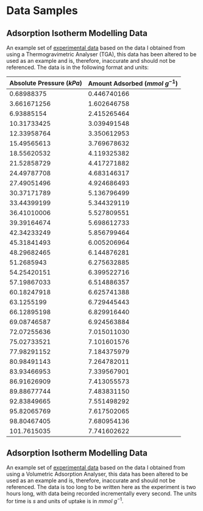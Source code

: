 # Data Samples
## Adsorption Isotherm Modelling Data
An example set of [experimental data](https://github.com/mmjsaa/co2captureanalysis/blob/9ce8398bd3117249a3eda7a8e5af1809e1aac3af/Data/TGAExpData.xlsx) based on the data I obtained from using a Thermogravimetric Analyser (TGA), this data has been altered to be used as an example and is, therefore, inaccurate and should not be referenced. The data is in the following format and units:

| Absolute Pressure $(kPa)$ | Amount Adsorbed $(mmol \ g^{-1})$ |
|---|---|
| 0.68988375	| 0.446740166 |
| 3.661671256	| 1.602646758 |
| 6.93885154	| 2.415265464 |
| 10.31733425	| 3.039491548 |
| 12.33958764	| 3.350612953 |
| 15.49565613	| 3.769678632 |
| 18.55620532	| 4.119325382 |
| 21.52858729	| 4.417271882 |
| 24.49787708	| 4.683146317 |
| 27.49051496	| 4.924686493 |
| 30.37171789	| 5.136796499 |
| 33.44399199	| 5.344329119 |
| 36.41010006	| 5.527809551 |
| 39.39164674	| 5.698612733 |
| 42.34233249	| 5.856799464 |
| 45.31841493	| 6.005206964 |
| 48.29682465	| 6.144876281 |
| 51.2685943	| 6.275632885 |
| 54.25420151	| 6.399522716 |
| 57.19867033	| 6.514886357 |
| 60.18247918	| 6.625741388 |
| 63.1255199	| 6.729445443 |
| 66.12895198	| 6.829916440 |
| 69.08746587	| 6.924563884 |
| 72.07255636	| 7.015011030 |
| 75.02733521	| 7.101601576 |
| 77.98291152	| 7.184375979 |
| 80.98491143	| 7.264782011 |
| 83.93466953	| 7.339567901 |
| 86.91626909	| 7.413055573 |
| 89.88677744	| 7.483831150 |
| 92.83849665	| 7.551498292 |
| 95.82065769	| 7.617502065 |
| 98.80467405	| 7.680954136 |
| 101.7615035 |	7.741602622 |

## Adsorption Isotherm Modelling Data
An example set of [experimental data](https://github.com/mmjsaa/co2captureanalysis/blob/9ce8398bd3117249a3eda7a8e5af1809e1aac3af/Data/VAAExpData.xlsx) based on the data I obtained from using a Volumetric Adsorption Analyser, this data has been altered to be used as an example and is, therefore, inaccurate and should not be referenced. The data is too long to be written here as the experiment is two hours long, with data being recorded incrementally every second. The units for time is $s$ and units of uptake is in $mmol \ g^{-1}$.



